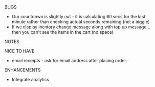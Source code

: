 BUGS
- Our countdown is slightly out - it is calculating 60 secs for the last minute rather than checking actual seconds remaining (not a biggie)
- If we display inentory change message along with top up message... then you can't see the items in the cart (no space)

NOTES

NICE TO HAVE
- email receipts - ask for email address after placing order.

ENHANCEMENTS
- Integrate analytics